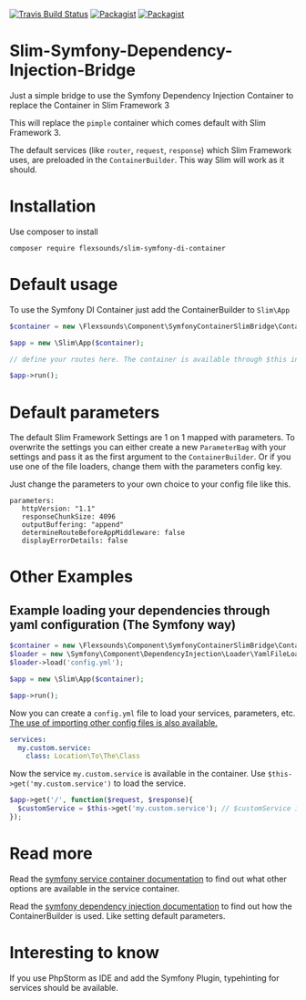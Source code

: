 [![Travis Build Status](https://img.shields.io/travis/leroy0211/Slim-Symfony-Dependency-Injection-Bridge/master.svg?maxAge=2592000?style=flat-square)](https://travis-ci.org/leroy0211/Slim-Symfony-Dependency-Injection-Bridge)
[![Packagist](https://img.shields.io/packagist/v/flexsounds/slim-symfony-di-container.svg?maxAge=2592000?style=flat-square)](https://packagist.org/packages/flexsounds/slim-symfony-di-container)
[![Packagist](https://img.shields.io/packagist/dt/flexsounds/slim-symfony-di-container.svg?maxAge=2592000?style=flat-square)](https://packagist.org/packages/flexsounds/slim-symfony-di-container)

# Slim-Symfony-Dependency-Injection-Bridge
Just a simple bridge to use the Symfony Dependency Injection Container to replace the Container in Slim Framework 3

This will replace the `pimple` container which comes default with Slim Framework 3.

The default services (like `router`, `request`, `response`) which Slim Framework uses, are preloaded in the `ContainerBuilder`. This way Slim will work as it should.

# Installation
Use composer to install

`composer require flexsounds/slim-symfony-di-container`

# Default usage
To use the Symfony DI Container just add the ContainerBuilder to `Slim\App`

```php
$container = new \Flexsounds\Component\SymfonyContainerSlimBridge\ContainerBuilder();

$app = new \Slim\App($container);

// define your routes here. The container is available through $this in the route closure

$app->run();
```

# Default parameters
The default Slim Framework Settings are 1 on 1 mapped with parameters. To overwrite the settings you can either create a new `ParameterBag` with your settings and pass it as the first argument to the `ContainerBuilder`. 
Or if you use one of the file loaders, change them with the parameters config key. 

Just change the parameters to your own choice to your config file like this.
 
 ```
 parameters:
    httpVersion: "1.1"
    responseChunkSize: 4096
    outputBuffering: "append"
    determineRouteBeforeAppMiddleware: false
    displayErrorDetails: false
 ```
 

# Other Examples

## Example loading your dependencies through yaml configuration (The Symfony way)

```php
$container = new \Flexsounds\Component\SymfonyContainerSlimBridge\ContainerBuilder();
$loader = new \Symfony\Component\DependencyInjection\Loader\YamlFileLoader($container, new \Symfony\Component\Config\FileLocator(__DIR__));
$loader->load('config.yml');

$app = new \Slim\App($container);

$app->run();

````

Now you can create a `config.yml` file to load your services, parameters, etc. [The use of importing other config files is also available.](http://symfony.com/doc/current/cookbook/configuration/configuration_organization.html#different-directories-per-environment) 

```yml
services:
  my.custom.service:
    class: Location\To\The\Class
```

Now the service `my.custom.service` is available in the container. Use `$this->get('my.custom.service')` to load the service.

```php
$app->get('/', function($request, $response){
  $customService = $this->get('my.custom.service'); // $customService is now an instance of Location\To\The\Class()
});
```


# Read more
Read the [symfony service container documentation](http://symfony.com/doc/current/book/service_container.html) to find out what other options are available in the service container.

Read the [symfony dependency injection documentation](http://symfony.com/doc/current/components/dependency_injection/introduction.html) to find out how the ContainerBuilder is used. Like setting default parameters.

# Interesting to know
If you use PhpStorm as IDE and add the Symfony Plugin, typehinting for services should be available. 
